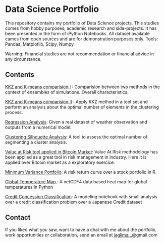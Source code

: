 # Data Science Portfolio

This repository contains my portfolio of Data Science projects. This studies comes from hobby purposes, academic research and side-projects. It has been presented in the form of iPython Notebooks. All dataset available cames from open sources and are for demonstration purposes only. 
	Tools: Pandas, Matplotlib, Scipy, Numpy

Warning: Financial studies are not recommendation or financial advice in any circunstance.

## Contents

[KKZ and K-means comparision I](https://github.com/jaglima/jupyter_studies/blob/master/kkz_kmeans_comparision_I.ipynb) : Comparision between two methods in the context of ensembles of simulations. Overall characteristics.

[KKZ and K-means comparision II](https://github.com/jaglima/jupyter_studies/blob/master/kkz_kmeans_comparision_II.ipynb) : Apply KKZ method in a tool set and perform an analysis about the optimal number of elements in the clustering process.

[Regression Analysis](https://github.com/jaglima/jupyter_studies/blob/master/regression_test.ipynb): Given a real dataset of weather observation and outputs from a numerical model.

[Clustering Silhouette Analysis](https://github.com/jaglima/jupyter_studies/blob/master/plot_kmeans_silhouette_analysis.ipynb): A tool to assess the optimal number of segmenting a cluster analysis.

[Value at Risk tool applied in Bitcoin Market](https://github.com/jaglima/jupyter_studies/blob/master/var_btc.ipynb): Value At Risk methodology has been applied as a great tool in risk management in industry. Here it is applied over Bitcoin market as a exploratory exercice.

[Minimum Variance Portfolio](https://github.com/jaglima/jupyter_studies/blob/master/ibov_stock_riskxreturn.ipynb): A risk return curve over a stock portfolio in R.

[Global Temperature Map ](https://github.com/jaglima/jupyter_studies/blob/master/temperature_map.ipynb): A netCDF4 data based heat map for global temperatures in Python 

[Credit Concession Classification](https://github.com/jaglima/jupyter_studies/blob/master/temperature_map.ipynb): A modeling notebook with small analysis over a credit classification problem over a Japanese Credit dataset


## Contact
If you liked what you saw, want to have a chat with me about the portfolio, work opportunities or collaboration, send an email at <a href="http://www.google.com/recaptcha/mailhide/d?k=012jTHDOhAsYY5w1V8sI3hCA==&amp;c=QjNI6__50QaYwc9udjSzSrTY5DAlnwrGqtW8Ky3RbAM=" onclick="window.open('http://www.google.com/recaptcha/mailhide/d?k\x3d012jTHDOhAsYY5w1V8sI3hCA\x3d\x3d\x26c\x3dQjNI6__50QaYwc9udjSzSrTY5DAlnwrGqtW8Ky3RbAM\x3d', '', 'toolbar=0,scrollbars=0,location=0,statusbar=0,menubar=0,resizable=0,width=500,height=300'); return false;" title="Reveal this e-mail address">jaglima...</a>@gmail.com
